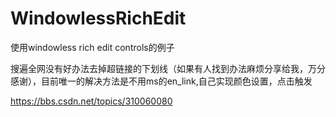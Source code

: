 # WindowlessRichEdit
使用windowless rich edit controls的例子

搜遍全网没有好办法去掉超链接的下划线（如果有人找到办法麻烦分享给我，万分感谢），目前唯一的解决方法是不用ms的en_link,自己实现颜色设置，点击触发

https://bbs.csdn.net/topics/310060080
